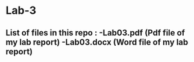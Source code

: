 # Lab-3
List of files in this repo :
-Lab03.pdf  (Pdf file of my lab report)
-Lab03.docx (Word file of my lab report)
-
